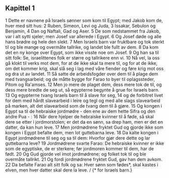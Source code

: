## Kapittel 1

1 Dette er navnene på Israels sønner som kom til Egypt; med Jakob kom de, hver med sitt hus:
2 Ruben, Simeon, Levi og Juda,
3 Issakar, Sebulon og Benjamin,
4 Dan og Naftali, Gad og Aser.
5 De som nedstammet fra Jakob, var i alt sytti sjeler; men Josef var allerede i Egypt.
6 Og Josef døde og alle hans brødre og hele den slekt.
7 Men Israels barn var fruktbare og tok sterkt til og ble mange og overmåte tallrike, og landet ble fullt av dem.
8 Da kom det en ny konge over Egypt, som ikke visste noe om Josef.
9 Og han sa til sitt folk: Se, israelittenes folk er større og tallrikere enn vi.
10 Nå vel, la oss gå klokt til verks mot dem, for at de ikke skal ta mere til, og for at de ikke, om det kommer krig, skal slå seg i lag med våre fiender og føre krig mot oss og dra ut av landet.
11 Så satte de arbeidsfogder over dem til å plage dem med tvangsarbeid; og de måtte bygge for Farao to byer til oplagssteder, Pitom og Ra'amses.
12 Men jo mere de plaget dem, dess mere tok de til, og dess mere bredte de seg ut, så egypterne begynte å grue for Israels barn.
13 Og egypterne tvang Israels barn til å slave for seg,
14 og de forbitret livet for dem med hårdt slavearbeid i leire og tegl og med alle slags slavearbeid på marken, alt det slavearbeid som de tvang dem til å gjøre.
15 Og kongen i Egypt sa til de hebraiske jordmødre - den ene av dem hette Sifra og den andre Pua - :
16 Når dere hjelper de hebraiske kvinner til å føde, så skal dere se etter i jordmorstolen; er det da en sønn, sa drep ham, men er det en datter, da kan hun leve.
17 Men jordmødrene fryktet Gud og gjorde ikke som kongen i Egypt befalte dem, men lot guttebarna leve.
18 Da kalte kongen i Egypt jordmødrene til seg og sa til dem: Hvorfor gjør dere dette og lar guttebarna leve?
19 Jordmødrene svarte Farao: De hebraiske kvinner er ikke som de egyptiske, de er sterkere; før jordmoren kommer til dem, har de født.
20 Og Gud gjorde vel imot jordmødrene; og folket tok til og ble overmåte tallrikt.
21 Og fordi jordmødrene fryktet Gud, gav han dem avkom.
22 Da befalte Farao alt sitt folk og sa: Hver sønn som fødes*, skal kastes i elven, men hver datter skal dere la leve. / {* for Israels barn.}
